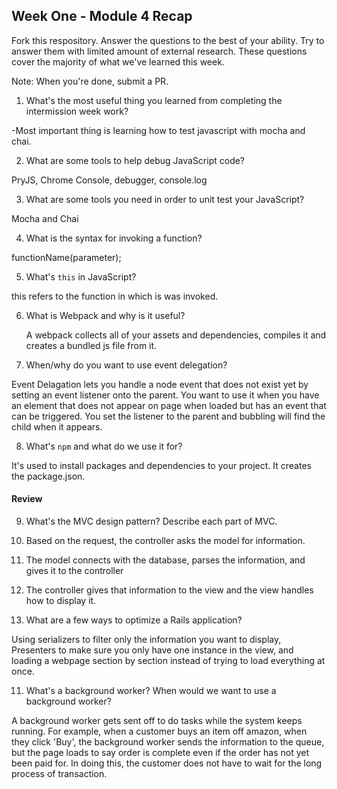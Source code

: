 ## Week One - Module 4 Recap

Fork this respository. Answer the questions to the best of your ability. Try to answer them with limited amount of external research. These questions cover the majority of what we've learned this week. 

Note: When you're done, submit a PR. 

1. What's the most useful thing you learned from completing the intermission week work?
  
  -Most important thing is learning how to test javascript with mocha and chai.
  
2. What are some tools to help debug JavaScript code?

  PryJS, Chrome Console, debugger, console.log
  
3. What are some tools you need in order to unit test your JavaScript?

  Mocha and Chai
  
4. What is the syntax for invoking a function?

  functionName(parameter);
  
5. What's `this` in JavaScript?

  this refers to the function in which is was invoked. 
  
6. What is Webpack and why is it useful?

   A webpack collects all of your assets and dependencies, compiles it and creates a bundled js file from it.
   
7. When/why do you want to use event delegation?

  Event Delagation lets you handle a node event that does not exist yet by setting an event listener onto the parent.
  You want to use it when you have an element that does not appear on page when loaded but has an event that can be   triggered. You set the listener to the parent and bubbling will find the child when it appears.
  
8. What's `npm` and what do we use it for?

  It's used to install packages and dependencies to your project. It creates the package.json.

#### Review  
9. What's the MVC design pattern? Describe each part of MVC.
  
  1. Based on the request, the controller asks the model for information.
  2. The model connects with the database, parses the information, and gives it to the controller
  3. The controller gives that information to the view and the view handles how to display it.
  
10. What are a few ways to optimize a Rails application?
  
  Using serializers to filter only the information you want to display, Presenters to make sure you only have one instance in the view, and loading a webpage section by section instead of trying to load everything at once.

11. What's a background worker? When would we want to use a background worker?
  
  A background worker gets sent off to do tasks while the system keeps running. For example, when a customer buys an item off amazon, when they click 'Buy', the background worker sends the information to the queue, but the page loads to say order is complete even if the order has not yet been paid for. In doing this, the customer does not have to wait for the long process of transaction.

